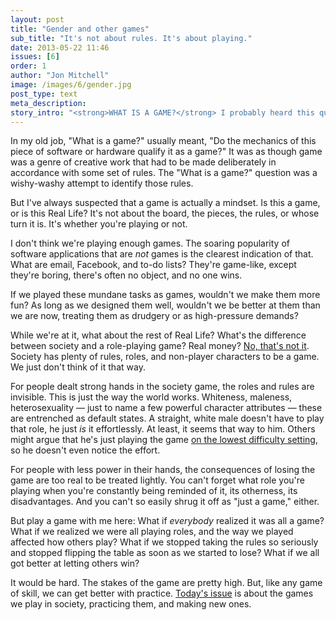 ```yaml
---
layout: post
title: "Gender and other games"
sub_title: "It's not about rules. It's about playing."
date: 2013-05-22 11:46
issues: [6]
order: 1
author: "Jon Mitchell"
image: /images/6/gender.jpg
post_type: text
meta_description: 
story_intro: "<strong>WHAT IS A GAME?</strong> I probably heard this question asked aloud a hundred times while covering technology. It was always asked in a way that seemed backwards to me, so I'm afraid I must ask it again."
---
```

In my old job, "What is a game?" usually meant, "Do the mechanics of this piece of software or hardware qualify it as a game?" It was as though game was a genre of creative work that had to be made deliberately in accordance with some set of rules. The "What is a game?" question was a wishy-washy attempt to identify those rules.

But I've always suspected that a game is actually a mindset. Is this a game, or is this Real Life? It's not about the board, the pieces, the rules, or whose turn it is. It's whether you're playing or not.

I don't think we're playing enough games. The soaring popularity of software applications that are *not* games is the clearest indication of that. What are email, Facebook, and to-do lists? They're game-like, except they're boring, there's often no object, and no one wins.

If we played these mundane tasks as games, wouldn't we make them more fun? As long as we designed them well, wouldn't we be better at them than we are now, treating them as drudgery or as high-pressure demands?

While we're at it, what about the rest of Real Life? What's the difference between society and a role-playing game? Real money? [No, that's not it](http://en.wikipedia.org/wiki/Economy_of_Second_Life). Society has plenty of rules, roles, and non-player characters to be a game. We just don't think of it that way.

For people dealt strong hands in the society game, the roles and rules are invisible. This is just the way the world works. Whiteness, maleness, heterosexuality — just to name a few powerful character attributes — these are entrenched as default states. A straight, white male doesn't have to play that role, he just *is* it effortlessly. At least, it seems that way to him. Others might argue that he's just playing the game [on the lowest difficulty setting](http://whatever.scalzi.com/2012/05/15/straight-white-male-the-lowest-difficulty-setting-there-is/), so he doesn't even notice the effort.

For people with less power in their hands, the consequences of losing the game are too real to be treated lightly. You can't forget what role you're playing when you're constantly being reminded of it, its otherness, its disadvantages. And you can't so easily shrug it off as "just a game," either.

But play a game with me here: What if *everybody* realized it was all a game? What if we realized we were all playing roles, and the way we played affected how others play? What if we stopped taking the rules so seriously and stopped flipping the table as soon as we started to lose? What if we all got better at letting others win?

It would be hard. The stakes of the game are pretty high. But, like any game of skill, we can get better with practice. [Today's issue](/issue/6) is about the games we play in society, practicing them, and making new ones.